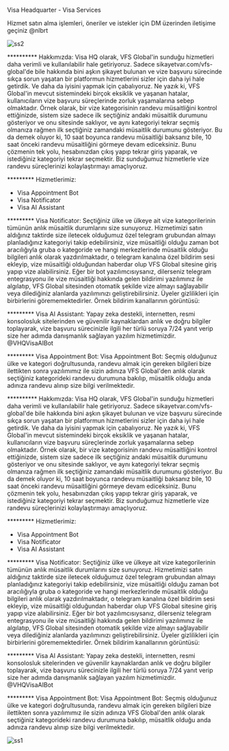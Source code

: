 Visa Headquarter - Visa Services

Hizmet satın alma işlemleri, öneriler ve istekler için DM üzerinden iletişime geçiniz
@nlbrt


![ss2](https://github.com/user-attachments/assets/c99783c6-88af-4d51-adc8-4aee1ba4204f)


********** Hakkımızda:
Visa HQ olarak, VFS Global'in sunduğu hizmetleri daha verimli ve kullanılabilir hale getiriyoruz. 
Sadece sikayetvar.com/vfs-global'de bile hakkında bini aşkın şikayet bulunan ve vize başvuru sürecinde sıkça sorun yaşatan bir platformun hizmetlerini sizler için daha iyi hale getirdik. 
Ve daha da iyisini yapmak için çabalıyoruz. Ne yazık ki, VFS Global'in mevcut sistemindeki birçok eksiklik ve yaşanan hatalar, kullanıcıların vize başvuru süreçlerinde zorluk yaşamalarına sebep olmaktadır. 
Örnek olarak, bir vize kategorisinin randevu müsaitliğini kontrol ettiğinizde, sistem size sadece ilk seçtiğiniz andaki müsaitlik durumunu gösteriyor ve onu sitesinde saklıyor, 
ve aynı kategoriyi tekrar seçmiş olmanıza rağmen ilk seçtiğiniz zamandaki müsaitlik durumunu gösteriyor. Bu da demek oluyor ki, 10 saat boyunca randevu müsaitliği baksanız bile, 
10 saat önceki randevu müsaitliğini görmeye devam ediceksiniz. Bunu çözmenin tek yolu, hesabınızdan çıkış yapıp tekrar giriş yaparak,
ve istediğiniz kategoriyi tekrar seçmektir. Biz sunduğumuz hizmetlerle vize randevu süreçlerinizi kolaylaştırmayı amaçlıyoruz.


********* Hizmetlerimiz:
- Visa Appointment Bot
- Visa Notificator
- Visa AI Assistant



********* Visa Notificator: 
Seçtiğiniz ülke ve ülkeye ait vize kategorilerinin tümünün anlık müsaitlik durumlarını size sunuyoruz. 
Hizmetimizi satın aldığınız taktirde size iletecek olduğumuz özel telegram grubundan almayı planladığınız kategoriyi takip edebilirsiniz, 
vize müsaitliği olduğu zaman bot aracılığıyla gruba o kategoride ve hangi merkezlerinde müsaitlik olduğu bilgileri anlık olarak yazdırılmaktadır, o telegram kanalına özel bildirim sesi ekleyip, 
vize müsaitliği olduğundan haberdar olup VFS Global sitesine giriş yapıp vize alabilirsiniz. Eğer bir bot yazılımcısıysanız, 
dilerseniz telegram entegrasyonu ile vize müsaitliği hakkında gelen bildirimi yazılımınız ile algılatıp, 
VFS Global sitesinden otomatik şekilde vize almayı sağlayabilir veya dilediğiniz alanlarda yazılımınızı geliştirebilirsiniz. Üyeler gizlilikleri için birbirlerini görememektedirler.
Örnek bildirim kanallarının görüntüsü:


********* Visa AI Assistant:
Yapay zeka destekli, internetten, resmi konsolosluk sitelerinden ve güvenilir kaynaklardan anlık ve doğru bilgiler toplayarak, 
vize başvuru sürecinizle ilgili her türlü soruya 7/24 yanıt verip size her adımda danışmanlık sağlayan yazılım hizmetimizdir. @VHQVisaAIBot


********* Visa Appointment Bot:
Visa Appointment Bot: 
Seçmiş olduğunuz ülke ve kategori doğrultusunda, randevu almak için gereken bilgileri bize ilettikten sonra yazılımımız ile sizin adınıza VFS Global'den anlık olarak seçtiğiniz kategorideki 
randevu durumuna bakılıp,  müsaitlik olduğu anda adınıza randevu alınıp size bilgi verilmektedir.



********** Hakkımızda:
Visa HQ olarak, VFS Global'in sunduğu hizmetleri daha verimli ve kullanılabilir hale getiriyoruz. 
Sadece sikayetvar.com/vfs-global'de bile hakkında bini aşkın şikayet bulunan ve vize başvuru sürecinde sıkça sorun yaşatan bir platformun hizmetlerini sizler için daha iyi hale getirdik. 
Ve daha da iyisini yapmak için çabalıyoruz. Ne yazık ki, VFS Global'in mevcut sistemindeki birçok eksiklik ve yaşanan hatalar, kullanıcıların vize başvuru süreçlerinde zorluk yaşamalarına sebep olmaktadır. 
Örnek olarak, bir vize kategorisinin randevu müsaitliğini kontrol ettiğinizde, sistem size sadece ilk seçtiğiniz andaki müsaitlik durumunu gösteriyor ve onu sitesinde saklıyor, 
ve aynı kategoriyi tekrar seçmiş olmanıza rağmen ilk seçtiğiniz zamandaki müsaitlik durumunu gösteriyor. Bu da demek oluyor ki, 10 saat boyunca randevu müsaitliği baksanız bile, 
10 saat önceki randevu müsaitliğini görmeye devam ediceksiniz. Bunu çözmenin tek yolu, hesabınızdan çıkış yapıp tekrar giriş yaparak,
ve istediğiniz kategoriyi tekrar seçmektir. Biz sunduğumuz hizmetlerle vize randevu süreçlerinizi kolaylaştırmayı amaçlıyoruz.


********* Hizmetlerimiz:
- Visa Appointment Bot
- Visa Notificator
- Visa AI Assistant



********* Visa Notificator: 
Seçtiğiniz ülke ve ülkeye ait vize kategorilerinin tümünün anlık müsaitlik durumlarını size sunuyoruz. 
Hizmetimizi satın aldığınız taktirde size iletecek olduğumuz özel telegram grubundan almayı planladığınız kategoriyi takip edebilirsiniz, 
vize müsaitliği olduğu zaman bot aracılığıyla gruba o kategoride ve hangi merkezlerinde müsaitlik olduğu bilgileri anlık olarak yazdırılmaktadır, o telegram kanalına özel bildirim sesi ekleyip, 
vize müsaitliği olduğundan haberdar olup VFS Global sitesine giriş yapıp vize alabilirsiniz. Eğer bir bot yazılımcısıysanız, 
dilerseniz telegram entegrasyonu ile vize müsaitliği hakkında gelen bildirimi yazılımınız ile algılatıp, 
VFS Global sitesinden otomatik şekilde vize almayı sağlayabilir veya dilediğiniz alanlarda yazılımınızı geliştirebilirsiniz. Üyeler gizlilikleri için birbirlerini görememektedirler.
Örnek bildirim kanallarının görüntüsü:


********* Visa AI Assistant:
Yapay zeka destekli, internetten, resmi konsolosluk sitelerinden ve güvenilir kaynaklardan anlık ve doğru bilgiler toplayarak, 
vize başvuru sürecinizle ilgili her türlü soruya 7/24 yanıt verip size her adımda danışmanlık sağlayan yazılım hizmetimizdir. @VHQVisaAIBot




********* Visa Appointment Bot:
Visa Appointment Bot: 
Seçmiş olduğunuz ülke ve kategori doğrultusunda, randevu almak için gereken bilgileri bize ilettikten sonra yazılımımız ile sizin adınıza VFS Global'den anlık olarak seçtiğiniz kategorideki 
randevu durumuna bakılıp,  müsaitlik olduğu anda adınıza randevu alınıp size bilgi verilmektedir.

![ss1](https://github.com/user-attachments/assets/74f044f8-688b-48e4-b355-451be57debfa)

